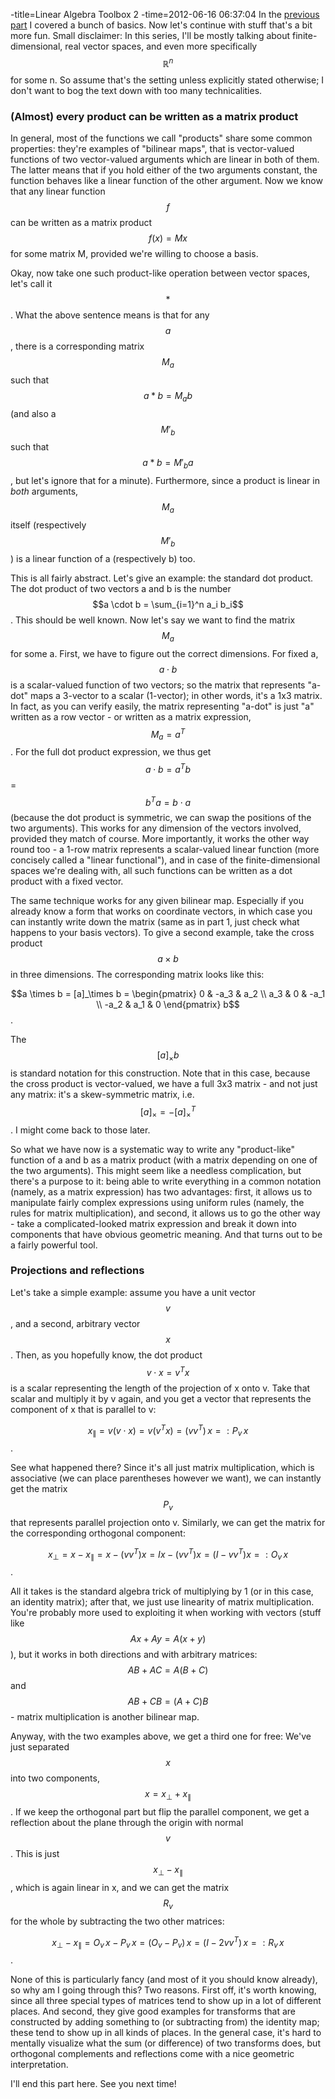 -title=Linear Algebra Toolbox 2
-time=2012-06-16 06:37:04
In the [previous part](*linear-algebra-toolbox-1) I covered a bunch of basics. Now let's continue with stuff that's a bit more fun. Small disclaimer: In this series, I'll be mostly talking about finite\-dimensional, real vector spaces, and even more specifically $$\mathbb{R}^n$$ for some n. So assume that's the setting unless explicitly stated otherwise; I don't want to bog the text down with too many technicalities.

### \(Almost\) every product can be written as a matrix product

In general, most of the functions we call "products" share some common properties: they're examples of "bilinear maps", that is vector\-valued functions of two vector\-valued arguments which are linear in both of them. The latter means that if you hold either of the two arguments constant, the function behaves like a linear function of the other argument. Now we know that any linear function $$f$$ can be written as a matrix product $$f(x)=Mx$$ for some matrix M, provided we're willing to choose a basis.

Okay, now take one such product\-like operation between vector spaces, let's call it $$*$$. What the above sentence means is that for any $$a$$, there is a corresponding matrix $$M_a$$ such that $$a*b = M_a b$$ \(and also a $$M'_b$$ such that $$a*b = M'_b a$$, but let's ignore that for a minute\). Furthermore, since a product is linear in *both* arguments, $$M_a$$ itself \(respectively $$M'_b$$\) is a linear function of a \(respectively b\) too.

This is all fairly abstract. Let's give an example: the standard dot product. The dot product of two vectors a and b is the number $$a \cdot b = \sum_{i=1}^n a_i b_i$$. This should be well known. Now let's say we want to find the matrix $$M_a$$ for some a. First, we have to figure out the correct dimensions. For fixed a, $$a \cdot b$$ is a scalar\-valued function of two vectors; so the matrix that represents "a\-dot" maps a 3\-vector to a scalar \(1\-vector\); in other words, it's a 1x3 matrix. In fact, as you can verify easily, the matrix representing "a\-dot" is just "a" written as a row vector \- or written as a matrix expression, $$M_a = a^T$$. For the full dot product expression, we thus get $$a \cdot b = a^T b$$ = $$b^T a = b \cdot a$$ \(because the dot product is symmetric, we can swap the positions of the two arguments\). This works for any dimension of the vectors involved, provided they match of course. More importantly, it works the other way round too \- a 1\-row matrix represents a scalar\-valued linear function \(more concisely called a "linear functional"\), and in case of the finite\-dimensional spaces we're dealing with, all such functions can be written as a dot product with a fixed vector.

The same technique works for any given bilinear map. Especially if you already know a form that works on coordinate vectors, in which case you can instantly write down the matrix \(same as in part 1, just check what happens to your basis vectors\). To give a second example, take the cross product $$a \times b$$ in three dimensions. The corresponding matrix looks like this:

$$a \times b = [a]_\times b = \begin{pmatrix} 0 & -a_3 & a_2 \\ a_3 & 0 & -a_1 \\ -a_2 & a_1 & 0 \end{pmatrix} b$$.

The $$ [a]_\times b$$ is standard notation for this construction. Note that in this case, because the cross product is vector\-valued, we have a full 3x3 matrix \- and not just any matrix: it's a skew\-symmetric matrix, i.e. $$ [a]_\times = -[a]_\times^T$$. I might come back to those later.

So what we have now is a systematic way to write any "product\-like" function of a and b as a matrix product \(with a matrix depending on one of the two arguments\). This might seem like a needless complication, but there's a purpose to it: being able to write everything in a common notation \(namely, as a matrix expression\) has two advantages: first, it allows us to manipulate fairly complex expressions using uniform rules \(namely, the rules for matrix multiplication\), and second, it allows us to go the other way \- take a complicated\-looked matrix expression and break it down into components that have obvious geometric meaning. And that turns out to be a fairly powerful tool.

### Projections and reflections

Let's take a simple example: assume you have a unit vector $$v$$, and a second, arbitrary vector $$x$$. Then, as you hopefully know, the dot product $$v \cdot x = v^T x$$ is a scalar representing the length of the projection of x onto v. Take that scalar and multiply it by v again, and you get a vector that represents the component of x that is parallel to v:

$$x_\parallel = v(v \cdot x) = v (v^T x) = (v v^T)\, x =: P_v\, x$$.

See what happened there? Since it's all just matrix multiplication, which is associative \(we can place parentheses however we want\), we can instantly get the matrix $$P_v$$ that represents parallel projection onto v. Similarly, we can get the matrix for the corresponding orthogonal component:

$$x_\perp = x - x_\parallel = x - (v v^T) x = Ix - (v v^T) x = (I - v v^T) x =: O_v\, x$$.

All it takes is the standard algebra trick of multiplying by 1 \(or in this case, an identity matrix\); after that, we just use linearity of matrix multiplication. You're probably more used to exploiting it when working with vectors \(stuff like $$Ax + Ay = A (x+y)$$\), but it works in both directions and with arbitrary matrices: $$AB + AC = A (B+C)$$ and $$AB + CB = (A + C)B$$ \- matrix multiplication is another bilinear map.

Anyway, with the two examples above, we get a third one for free: We've just separated $$x$$ into two components, $$x = x_\perp + x_\parallel$$. If we keep the orthogonal part but flip the parallel component, we get a reflection about the plane through the origin with normal $$v$$. This is just $$x_\perp - x_\parallel$$, which is again linear in x, and we can get the matrix $$R_v$$ for the whole by subtracting the two other matrices:

$$x_\perp - x_\parallel = O_v\, x - P_v\, x = (O_v - P_v)\, x = (I - 2 v v^T) \, x =: R_v \, x$$.

None of this is particularly fancy \(and most of it you should know already\), so why am I going through this? Two reasons. First off, it's worth knowing, since all three special types of matrices tend to show up in a lot of different places. And second, they give good examples for transforms that are constructed by adding something to \(or subtracting from\) the identity map; these tend to show up in all kinds of places. In the general case, it's hard to mentally visualize what the sum \(or difference\) of two transforms does, but orthogonal complements and reflections come with a nice geometric interpretation.

I'll end this part here. See you next time!